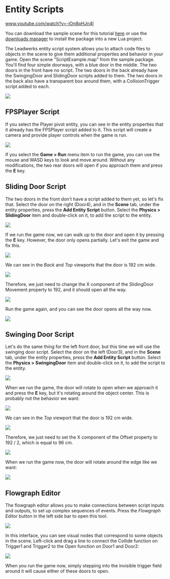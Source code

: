 # Entity Scripts

www.youtube.com/watch?v=-iOn8pHJn4I

You can download the sample scene for this tutorial [here](https://www.leadwerks.com/community/files/file/3592-entity-scripts-sample/) or use the [downloads manager](downloadsmanager.md) to install the package into a new Lua project.

The Leadwerks entity script system allows you to attach code files to objects in the scene to give them additional properties and behavior in your game. Open the scene "ScriptExample.map" from the sample package. You'll find four simple doorways, with a blue door in the middle. The two doors in the front have no script. The two doors in the back already have the SwingingDoor and SlidingDoor scripts added to them. The two doors in the back also have a transparent box around them, with a CollisionTrigger script added to each.

![](https://github.com/UltraEngine/Documentation/blob/master/Images/ScriptAndFlowgraph.png?raw=true)

## FPSPlayer Script

If you select the Player pivot entity, you can see in the entity properties that it already has the FPSPlayer script added to it. This script will create a camera and provide player controls when the game is run.

![](https://github.com/UltraEngine/Documentation/blob/master/Images/fpsplayerscript.png?raw=true)

If you select the **Game > Run** menu item to run the game, you can use the mouse and WASD keys to look and move around. Without any modifications, the two rear doors will open if you approach them and press the **E** key.

## Sliding Door Script

The two doors in the front don't have a script added to them yet, so let's fix that. Select the door on the right (Door4), and in the **Scene** tab, under the entity properties, press the **Add Entity Script** button. Select the **Physics > SlidingDoor** item and double-click on it, to add the script to the entity.

![](https://github.com/UltraEngine/Documentation/blob/master/Images/addscript1.png?raw=true)

If we run the game now, we can walk up to the door and open it by pressing the **E** key. However, the door only opens partially. Let's exit the game and fix this.

![](https://github.com/UltraEngine/Documentation/blob/master/Images/doorscript1.jpg?raw=true)

We can see in the _Back_ and _Top_ viewports that the door is 192 cm wide.

![](https://github.com/UltraEngine/Documentation/blob/master/Images/swingingdoorscript3.png?raw=true)

Therefore, we just need to change the X component of the SlidingDoor Movement property to 192, and it should open all the way.

![](https://github.com/UltraEngine/Documentation/blob/master/Images/doorscript2.png?raw=true)

Run the game again, and you can see the door opens all the way now.

![](https://github.com/UltraEngine/Documentation/blob/master/Images/doorscript3.jpg?raw=true)

## Swinging Door Script

Let's do the same thing for the left front door, but this time we will use the swinging door script. Select the door on the left (Door3), and in the **Scene** tab, under the entity properties, press the **Add Entity Script** button. Select the **Physics > SwingingDoor** item and double-click on it, to add the script to the entity.

![](https://github.com/UltraEngine/Documentation/blob/master/Images/swingingdoorscript1.png?raw=true)

When we run the game, the door will rotate to open when we approach it and press the **E** key, but it's rotating around the object center. This is probably not the behavior we want:

![](https://github.com/UltraEngine/Documentation/blob/master/Images/swingingdoorscript2.jpg?raw=true)

We can see in the _Top_ viewport that the door is 192 cm wide.

![](https://github.com/UltraEngine/Documentation/blob/master/Images/swingingdoorscript3.png?raw=true)

Therefore, we just need to set the X component of the Offset property to 192 / 2, which is equal to 96 cm.

![](https://github.com/UltraEngine/Documentation/blob/master/Images/swingingdoorscript5.png?raw=true)

When we run the game now, the door will rotate around the edge like we want:

![](https://github.com/UltraEngine/Documentation/blob/master/Images/swingingdoorscript4.jpg?raw=true)

## Flowgraph Editor

The flowgraph editor allows you to make connections between script inputs and outputs, to set up complex sequences of events. Press the _Flowgraph Editor_ button in the left side bar to open this tool.

![](https://github.com/UltraEngine/Documentation/blob/master/Images/openflowgraph.gif?raw=true)

In this interface, you can see visual nodes that correspond to some objects in the scene. Left-click and drag a line to connect the Collide function on Trigger1 and Trigger2 to the Open function on Door1 and Door2:

![](https://github.com/UltraEngine/Documentation/blob/master/Images/flowgraphconnect.gif?raw=true)

When you run the game now, simply stepping into the invisible trigger field around it will cause either of these doors to open.
